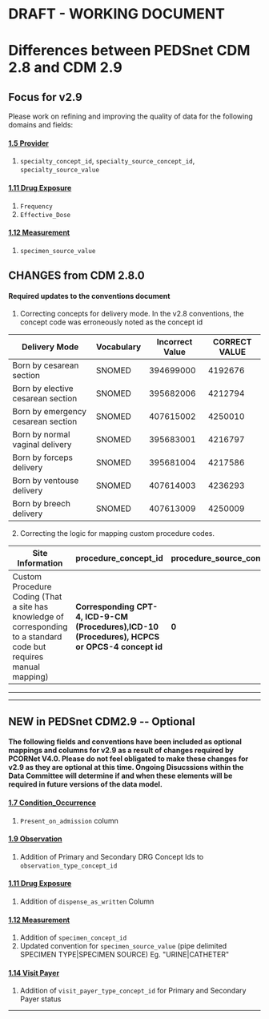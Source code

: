 # DRAFT - WORKING DOCUMENT

# Differences between PEDSnet CDM 2.8 and CDM 2.9

## Focus for v2.9

Please work on refining and improving the quality of data for the following domains and fields:

#### [1.5 Provider](Pedsnet_CDM_ETL_Conventions.md#15-provider-1)
1. `specialty_concept_id`, `specialty_source_concept_id`, `specialty_source_value`

#### [1.11 Drug Exposure](Pedsnet_CDM_ETL_Conventions.md#111-drug-exposure-1)
1. `Frequency`
2. `Effective_Dose`

#### [1.12 Measurement](Pedsnet_CDM_ETL_Conventions.md#112-measurement-1)
1. `specimen_source_value`


## CHANGES from CDM 2.8.0

#### Required updates to the conventions document

1. Correcting concepts for delivery mode. In the v2.8 conventions, the concept code was erroneously noted as the concept id

Delivery Mode | Vocabulary| Incorrect Value | CORRECT VALUE
---|---|---|---
Born by cesarean section|SNOMED|394699000|4192676
Born by elective cesarean section|SNOMED|395682006|4212794
Born by emergency cesarean section|SNOMED|407615002|4250010
Born by normal vaginal delivery|SNOMED|395683001|4216797
Born by forceps delivery|SNOMED|395681004|4217586
Born by ventouse delivery|SNOMED|407614003|4236293
Born by breech delivery|SNOMED|407613009|4250009

2. Correcting the logic for mapping custom procedure codes.

Site Information | procedure_concept_id|procedure_source_concept_id|procedure_source_value
  --- | --- | --- | ---
Custom Procedure Coding (That a site has knowledge of corresponding to a standard code but requires manual mapping) |**Corresponding CPT-4, ICD-9-CM (Procedures),ICD-10 (Procedures), HCPCS or OPCS-4 concept id**  | **0** | Procedure Name \| Custom Procedure Code

***

***
## NEW in PEDSnet CDM2.9 -- Optional 

#### The following fields and conventions have been included as optional mappings and columns for v2.9 as a result of changes required by PCORNet V4.0. Please do not feel obligated to make these changes for v2.9 as they are optional at this time. Ongoing Disucssions within the Data Committee will determine if and when these elements will be required in future versions of the data model.

#### [1.7 Condition_Occurrence](Pedsnet_CDM_ETL_Conventions.md#16-visit_occurrence)
1. `Present_on_admission` column

#### [1.9 Observation](Pedsnet_CDM_ETL_Conventions.md#19-observation-1)
1. Addition of Primary and Secondary DRG Concept Ids to `observation_type_concept_id`


#### [1.11 Drug Exposure](Pedsnet_CDM_ETL_Conventions.md#111-drug-exposure-1)
1. Addition of `dispense_as_written` Column

#### [1.12 Measurement](Pedsnet_CDM_ETL_Conventions.md#112-measurement-1)
1. Addition of `specimen_concept_id`
2. Updated convention for `specimen_source_value` (pipe delimited SPECIMEN TYPE|SPECIMEN SOURCE) 
Eg. "URINE|CATHETER"

#### [1.14 Visit Payer](Pedsnet_CDM_ETL_Conventions.md#114-visit_payer)
1. Addition of `visit_payer_type_concept_id` for Primary and Secondary Payer status
***
